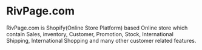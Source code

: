 # RivPage.com
RivPage.com is Shopify(Online Store Platform) based Online store which contain Sales, inventory, Customer, Promotion, Stock, International Shipping, International Shopping and many other customer related features.
